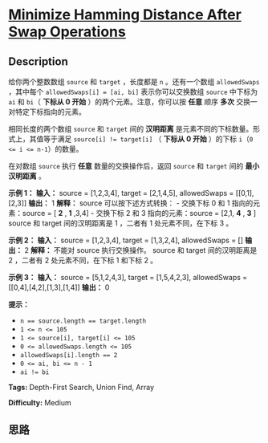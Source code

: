 # [Minimize Hamming Distance After Swap Operations][title]

## Description

给你两个整数数组 `source` 和 `target` ，长度都是 `n` 。还有一个数组 `allowedSwaps` ，其中每个
`allowedSwaps[i] = [ai, bi]` 表示你可以交换数组 `source` 中下标为 `ai` 和 `bi`（ **下标从 0 开始**
）的两个元素。注意，你可以按 **任意** 顺序 **多次** 交换一对特定下标指向的元素。

相同长度的两个数组 `source` 和 `target` 间的 **汉明距离** 是元素不同的下标数量。形式上，其值等于满足 `source[i] !=
target[i]` （ **下标从 0 开始** ）的下标 `i`（`0 <= i <= n-1`）的数量。

在对数组 `source` 执行 **任意** 数量的交换操作后，返回 `source` 和 `target` 间的 **最小汉明距离** 。

**示例 1：**
            **输入：** source = [1,2,3,4], target = [2,1,4,5], allowedSwaps = [[0,1],[2,3]]    **输出：** 1    **解释：** source 可以按下述方式转换：    - 交换下标 0 和 1 指向的元素：source = [ **2** , **1** ,3,4]    - 交换下标 2 和 3 指向的元素：source = [2,1, **4** , **3** ]    source 和 target 间的汉明距离是 1 ，二者有 1 处元素不同，在下标 3 。    

**示例 2：**
            **输入：** source = [1,2,3,4], target = [1,3,2,4], allowedSwaps = []    **输出：** 2    **解释：** 不能对 source 执行交换操作。    source 和 target 间的汉明距离是 2 ，二者有 2 处元素不同，在下标 1 和下标 2 。

**示例 3：**
            **输入：** source = [5,1,2,4,3], target = [1,5,4,2,3], allowedSwaps = [[0,4],[4,2],[1,3],[1,4]]    **输出：** 0    

**提示：**

  * `n == source.length == target.length`
  * `1 <= n <= 105`
  * `1 <= source[i], target[i] <= 105`
  * `0 <= allowedSwaps.length <= 105`
  * `allowedSwaps[i].length == 2`
  * `0 <= ai, bi <= n - 1`
  * `ai != bi`


**Tags:** Depth-First Search, Union Find, Array

**Difficulty:** Medium

## 思路

[title]: https://leetcode-cn.com/problems/minimize-hamming-distance-after-swap-operations
